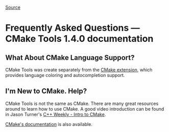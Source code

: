 
[Source](https://vector-of-bool.github.io/docs/vscode-cmake-tools/faq.html "Permalink to Frequently Asked Questions — CMake Tools 1.4.0 documentation")

# Frequently Asked Questions — CMake Tools 1.4.0 documentation

## What About CMake Language Support?

CMake Tools was create separately from the [CMake extension][1], which provides language coloring and autocompletion support.

## I'm New to CMake. Help?

CMake Tools is not the same as CMake. There are many great resources around to learn how to use CMake. A good video introduction can be found in Jason Turner's [C++ Weekly - Intro to CMake][2].

[CMake's documentation][3] is also available.

[1]: https://marketplace.visualstudio.com/items?itemName=twxs.cmake
[2]: https://www.youtube.com/watch?v=HPMvU64RUTY
[3]: https://cmake.org/cmake/help/latest/

  